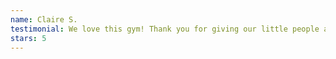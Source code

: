 ```yaml
---
name: Claire S.
testimonial: We love this gym! Thank you for giving our little people a safe place to have fun!
stars: 5
---
```


